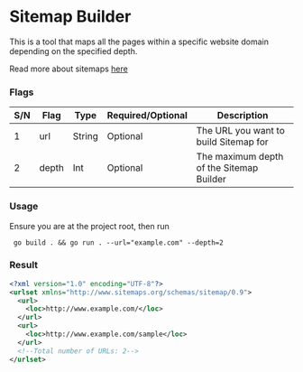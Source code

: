 # Sitemap Builder

This is a tool that maps all the pages within a specific website domain depending on the specified depth.

Read more about sitemaps [here](https://www.sitemaps.org/protocol.html)
### Flags

  |S/N | Flag  | Type  | Required/Optional   |  Description |
  |---|---|---|---|---|
  | 1  | url | String | Optional  | The URL you want to build Sitemap for  |
  |  2 | depth  | Int  | Optional  | The maximum depth of the Sitemap Builder  |

### Usage

Ensure you are at the project root, then run

```shell
 go build . && go run . --url="example.com" --depth=2
```

### Result

```xml
<?xml version="1.0" encoding="UTF-8"?>
<urlset xmlns="http://www.sitemaps.org/schemas/sitemap/0.9">
  <url>
    <loc>http://www.example.com/</loc>
  </url>
  <url>
    <loc>http://www.example.com/sample</loc>
  </url>
  <!--Total number of URLs: 2-->
</urlset>
```